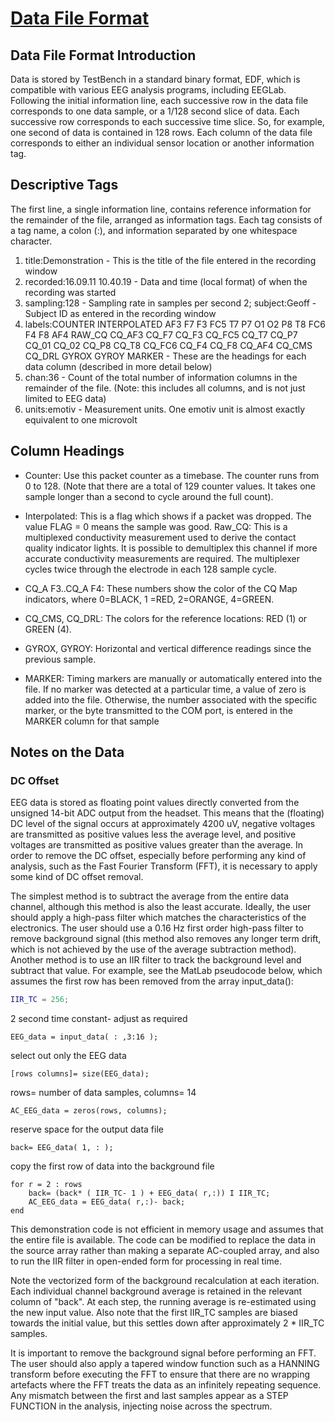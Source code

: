 [Data File Format](http://wiki.emotiv.com/tiki-index.php?page=Data+File+Format)
===============================================================================

Data File Format Introduction
-----------------------------

Data is stored by TestBench in a standard binary format, EDF, which is compatible with various EEG analysis programs, including EEGLab. Following the initial information line, each successive row in the data file corresponds to one data sample, or a 1/128 second slice of data. Each successive row corresponds to each successive time slice. So, for example, one second of data is contained in 128 rows. Each column of the data file corresponds to either an individual sensor location or another information tag.

Descriptive Tags
----------------

The first line, a single information line, contains reference information for the remainder of the file, arranged as information tags. Each tag consists of a tag name, a colon (:), and information separated by one whitespace character.

1. title:Demonstration - This is the title of the file entered in the recording window
2. recorded:16.09.11 10.40.19 - Data and time (local format) of when the recording was started
3. sampling:128 - Sampling rate in samples per second
2; subject:Geoff - Subject ID as entered in the recording window
4. labels:COUNTER  INTERPOLATED AF3 F7 F3 FC5 T7 P7 O1 O2 P8 T8 FC6 F4 F8 AF4 RAW_CQ CQ_AF3 CQ_F7 CQ_F3 CQ_FC5 CQ_T7 CQ_P7 CQ_01 CQ_02 CQ_P8 CQ_T8 CQ_FC6 CQ_F4 CQ_F8 CQ_AF4 CQ_CMS CQ_DRL GYROX GYROY MARKER - These are the headings for each data column (described in more detail below)
5. chan:36 - Count of the total number of information columns in the remainder of the file. (Note: this includes all columns, and is not just limited to EEG data)
6. units:emotiv - Measurement units. One emotiv unit is almost exactly equivalent to one microvolt

Column Headings
---------------

+ Counter: Use this packet counter as a timebase. The counter runs from 0 to 128. (Note that there are a total of 129 counter values. It takes one sample longer than a second to cycle around the full count).

+ Interpolated: This is a flag which shows if a packet was dropped. The value FLAG = 0 means the sample was good.
Raw_CQ: This is a multiplexed conductivity measurement used to derive the contact quality indicator lights. It is possible to demultiplex this channel if more accurate conductivity measurements are required. The multiplexer cycles twice through the electrode in each 128 sample cycle.  

+ CQ_A F3..CQ_A F4: These numbers show the color of the CQ Map indicators, where 0=BLACK, 1 =RED, 2=ORANGE, 4=GREEN.

+ CQ_CMS, CQ_DRL: The colors for the reference locations: RED (1) or GREEN (4).

+ GYROX, GYROY: Horizontal and vertical difference readings since the previous sample.

+ MARKER: Timing markers are manually or automatically entered into the file. If no marker was detected at a particular time, a value of zero is added into the file. Otherwise, the number associated with the specific marker, or the byte transmitted to the COM port, is entered in the MARKER column for that sample

Notes on the Data
-----------------

### DC Offset

EEG data is stored as floating point values directly converted from the unsigned 14-bit ADC output from the headset. This means that the (floating) DC level of the signal occurs at approximately 4200 uV, negative voltages are transmitted as positive values less the average level, and positive voltages are transmitted as positive values greater than the average. In order to remove the DC offset, especially before performing any kind of analysis, such as the Fast Fourier Transform (FFT), it is necessary to apply some kind of DC offset removal.

The simplest method is to subtract the average from the entire data channel, although this method is also the least accurate. Ideally, the user should apply a high-pass filter which matches the characteristics of the electronics.  The user should use a 0.16 Hz first order high-pass filter to remove background signal (this method also removes any longer term drift, which is not achieved by the use of the average subtraction method). Another method is to use an IIR filter to track the background level and subtract that value.  For example, see the MatLab pseudocode below, which assumes the first row has been removed from the array input_data():

``` matlab
IIR_TC = 256;
```

2 second time constant- adjust as required

    EEG_data = input_data( : ,3:16 );

select out only the EEG data

    [rows columns]= size(EEG_data);

rows= number of data samples, columns= 14

    AC_EEG_data = zeros(rows, columns);

reserve space for the output data file

    back= EEG_data( 1, : );

copy the first row of data into the background file

    for r = 2 : rows
        back= (back* ( IIR_TC- 1 ) + EEG_data( r,:)) I IIR_TC;
        AC_EEG_data = EEG_data( r,:)- back;
    end

This demonstration code is not efficient in memory usage and assumes that the entire file is available. The code can be modified to replace the data in the source array rather than making a separate AC-coupled array, and also to run the IIR filter in open-ended form for processing in real time.

Note the vectorized form of the background recalculation at each iteration. Each individual channel background average is retained in the relevant column of "back". At each step, the running average is re-estimated using the new input value. Also note that the first IIR_TC samples are biased towards the initial value, but this settles down after approximately 2 * IIR_TC samples.

It is important to remove the background signal before performing an FFT. The user should also apply a tapered window function such as a HANNING transform before executing the FFT to ensure that there are no wrapping artefacts where the FFT treats the data as an infinitely repeating sequence. Any mismatch between the first and last samples appear as a STEP FUNCTION in the analysis, injecting noise across the spectrum.
